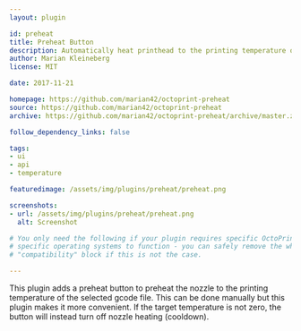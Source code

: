 ```yaml
---
layout: plugin

id: preheat
title: Preheat Button
description: Automatically heat printhead to the printing temperature of the current gcode file
author: Marian Kleineberg
license: MIT

date: 2017-11-21

homepage: https://github.com/marian42/octoprint-preheat
source: https://github.com/marian42/octoprint-preheat
archive: https://github.com/marian42/octoprint-preheat/archive/master.zip

follow_dependency_links: false

tags:
- ui
- api
- temperature

featuredimage: /assets/img/plugins/preheat/preheat.png

screenshots:
- url: /assets/img/plugins/preheat/preheat.png
  alt: Screenshot

# You only need the following if your plugin requires specific OctoPrint versions or
# specific operating systems to function - you can safely remove the whole
# "compatibility" block if this is not the case.

---
```


This plugin adds a preheat button to preheat the nozzle to the printing temperature of the selected gcode file.
This can be done manually but this plugin makes it more convenient.
If the target temperature is not zero, the button will instead turn off nozzle heating (cooldown).